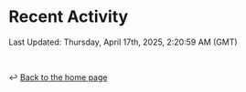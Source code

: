 # Recent Activity

<!--RECENT_ACTIVITY:start-->
<!--RECENT_ACTIVITY:end-->

<!--RECENT_ACTIVITY:last_update-->
Last Updated: Thursday, April 17th, 2025, 2:20:59 AM (GMT)
<!--RECENT_ACTIVITY:last_update_end-->

<br>

↩️ [Back to the home page](/README.md)
